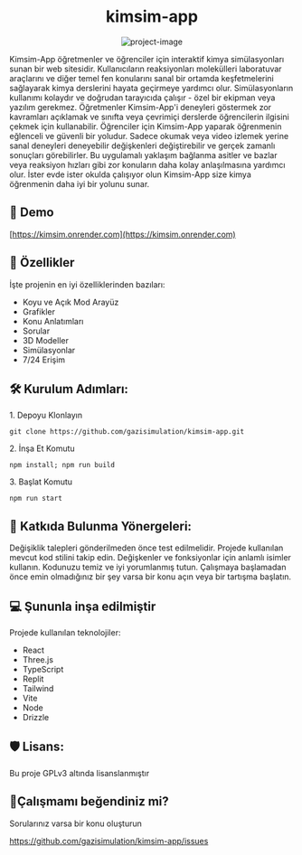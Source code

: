 <h1 align="center" id="title">kimsim-app</h1>

<p align="center"><img src="https://socialify.git.ci/gazisimulation/kimsim-app/image?font=Inter&amp;language=1&amp;logo=https%3A%2F%2Fgithub.com%2Fgazisimulation%2Fkimsim-app%2Fblob%2Fmain%2Fgenerated-icon.png%3Fraw%3Dtrue&amp;name=1&amp;owner=1&amp;pattern=Charlie+Brown&amp;theme=Light" alt="project-image"></p>

<p id="description">Kimsim-App öğretmenler ve öğrenciler için interaktif kimya simülasyonları sunan bir web sitesidir. Kullanıcıların reaksiyonları molekülleri laboratuvar araçlarını ve diğer temel fen konularını sanal bir ortamda keşfetmelerini sağlayarak kimya derslerini hayata geçirmeye yardımcı olur. Simülasyonların kullanımı kolaydır ve doğrudan tarayıcıda çalışır - özel bir ekipman veya yazılım gerekmez. Öğretmenler Kimsim-App'i deneyleri göstermek zor kavramları açıklamak ve sınıfta veya çevrimiçi derslerde öğrencilerin ilgisini çekmek için kullanabilir. Öğrenciler için Kimsim-App yaparak öğrenmenin eğlenceli ve güvenli bir yoludur. Sadece okumak veya video izlemek yerine sanal deneyleri deneyebilir değişkenleri değiştirebilir ve gerçek zamanlı sonuçları görebilirler. Bu uygulamalı yaklaşım bağlanma asitler ve bazlar veya reaksiyon hızları gibi zor konuların daha kolay anlaşılmasına yardımcı olur. İster evde ister okulda çalışıyor olun Kimsim-App size kimya öğrenmenin daha iyi bir yolunu sunar.</p>

<h2>🚀 Demo</h2>

[https://kimsim.onrender.com](https://kimsim.onrender.com)

  
  
<h2>🧐 Özellikler</h2>

İşte projenin en iyi özelliklerinden bazıları:

*   Koyu ve Açık Mod Arayüz
*   Grafikler
*   Konu Anlatımları
*   Sorular
*   3D Modeller
*   Simülasyonlar
*   7/24 Erişim

<h2>🛠️ Kurulum Adımları:</h2>

<p>1. Depoyu Klonlayın</p>

```
git clone https://github.com/gazisimulation/kimsim-app.git
```

<p>2. İnşa Et Komutu</p>

```
npm install; npm run build
```

<p>3. Başlat Komutu</p>

```
npm run start
```

<h2>🍰 Katkıda Bulunma Yönergeleri:</h2>
Değişiklik talepleri gönderilmeden önce test edilmelidir. Projede kullanılan mevcut kod stilini takip edin. Değişkenler ve fonksiyonlar için anlamlı isimler kullanın. Kodunuzu temiz ve iyi yorumlanmış tutun. Çalışmaya başlamadan önce emin olmadığınız bir şey varsa bir konu açın veya bir tartışma başlatın.
  
  
<h2>💻 Şununla inşa edilmiştir</h2>
Projede kullanılan teknolojiler:

*   React
*   Three.js
*   TypeScript
*   Replit
*   Tailwind
*   Vite
*   Node
*   Drizzle

<h2>🛡️ Lisans:</h2>

Bu proje GPLv3 altında lisanslanmıştır

<h2>💖Çalışmamı beğendiniz mi?</h2>

Sorularınız varsa bir konu oluşturun <p>https://github.com/gazisimulation/kimsim-app/issues</p>

